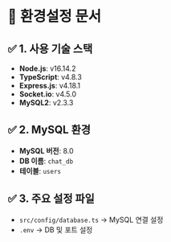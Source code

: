 # 📌 환경설정 문서

## ✅ 1. 사용 기술 스택
- **Node.js**: v16.14.2
- **TypeScript**: v4.8.3
- **Express.js**: v4.18.1
- **Socket.io**: v4.5.0
- **MySQL2**: v2.3.3

## ✅ 2. MySQL 환경
- **MySQL 버전**: 8.0
- **DB 이름**: `chat_db`
- **테이블**: `users`

## ✅ 3. 주요 설정 파일
- `src/config/database.ts` → MySQL 연결 설정
- `.env` → DB 및 포트 설정
